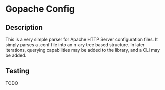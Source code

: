 # Gopache Config

## Description

This is a very simple parser for Apache HTTP Server configuration files. It simply parses a .conf file into an n-ary tree based structure. In later iterations, querying capabilities may be added to the library, and a CLI may be added.

## Testing

TODO